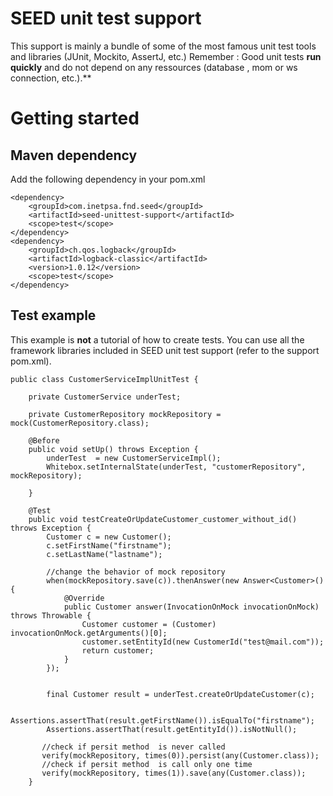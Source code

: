 # SEED unit test support

This support is mainly a bundle of some of the most famous unit test tools and libraries (JUnit, Mockito, AssertJ, etc.)
Remember : Good unit tests **run quickly** and do not depend on any ressources (database , mom or ws connection, etc.).**

# Getting started

## Maven dependency

Add the following dependency in your pom.xml

```
<dependency>
    <groupId>com.inetpsa.fnd.seed</groupId>
    <artifactId>seed-unittest-support</artifactId>
    <scope>test</scope>
</dependency>
<dependency>
    <groupId>ch.qos.logback</groupId>
    <artifactId>logback-classic</artifactId>
    <version>1.0.12</version>
    <scope>test</scope>
</dependency>
```

## Test example

This example is **not** a tutorial of how to create tests.
You can use all the framework libraries included in SEED unit test support (refer to the support pom.xml).


```
public class CustomerServiceImplUnitTest {

    private CustomerService underTest;

    private CustomerRepository mockRepository =  mock(CustomerRepository.class);

    @Before
    public void setUp() throws Exception {
        underTest  = new CustomerServiceImpl();
        Whitebox.setInternalState(underTest, "customerRepository", mockRepository);

    }

    @Test
    public void testCreateOrUpdateCustomer_customer_without_id() throws Exception {
        Customer c = new Customer();
        c.setFirstName("firstname");
        c.setLastName("lastname");

        //change the behavior of mock repository
        when(mockRepository.save(c)).thenAnswer(new Answer<Customer>() {
            @Override
            public Customer answer(InvocationOnMock invocationOnMock) throws Throwable {
                Customer customer = (Customer) invocationOnMock.getArguments()[0];
                customer.setEntityId(new CustomerId("test@mail.com"));
                return customer;
            }
        });


        final Customer result = underTest.createOrUpdateCustomer(c);

        Assertions.assertThat(result.getFirstName()).isEqualTo("firstname");
        Assertions.assertThat(result.getEntityId()).isNotNull();

       //check if persit method  is never called
       verify(mockRepository, times(0)).persist(any(Customer.class));
       //check if persit method  is call only one time
       verify(mockRepository, times(1)).save(any(Customer.class));
    }
```





